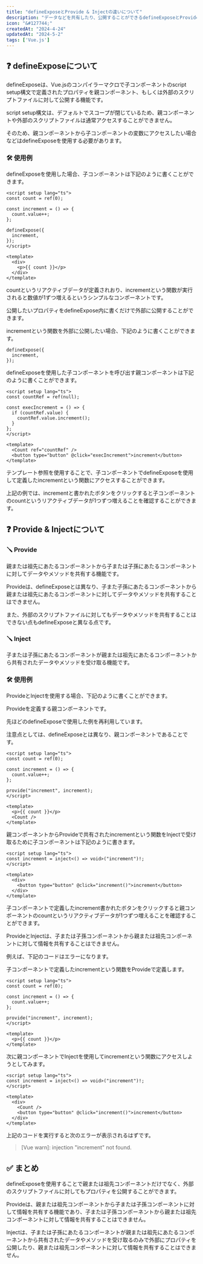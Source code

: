 ```yaml
---
title: "defineExposeとProvide & Injectの違いについて"
description: "データなどを共有したり、公開することができるdefineExposeとProvide & Injectの違いについてまとめる。"
icon: "&#127744;"
createdAt: "2024-4-24"
updatedAt: "2024-5-2"
tags: ['Vue.js']
---
```


## &#x2753; defineExposeについて

defineExposeは、Vue.jsのコンパイラーマクロで子コンポーネントのscript setup構文で定義されたプロパティを親コンポーネント、もしくは外部のスクリプトファイルに対して公開する機能です。  

script setup構文は、デフォルトでスコープが閉じているため、親コンポーネントや外部のスクリプトファイルは通常アクセスすることができません。  

そのため、親コンポーネントから子コンポーネントの変数にアクセスしたい場合などはdefineExposeを使用する必要があります。  

### &#128736; 使用例

defineExposeを使用した場合、子コンポーネントは下記のように書くことができます。  

```vue
<script setup lang="ts">
const count = ref(0);

const increment = () => {
  count.value++;
};

defineExpose({
  increment,
});
</script>

<template>
  <div>
    <p>{{ count }}</p>
  </div>
</template>
```

countというリアクティブデータが定義されおり、incrementという関数が実行されると数値が1ずつ増えるというシンプルなコンポーネントです。  

公開したいプロパティをdefineExpose内に書くだけで外部に公開することができます。

incrementという関数を外部に公開したい場合、下記のように書くことができます。  

```
defineExpose({
  increment,
});
```

defineExposeを使用した子コンポーネントを呼び出す親コンポーネントは下記のように書くことができます。    

```vue
<script setup lang="ts">
const countRef = ref(null);

const execIncrement = () => {
  if (countRef.value) {
    countRef.value.increment();
  }
};
</script>

<template>
  <Count ref="countRef" />
  <button type="button" @click="execIncrement">increment</button>
</template>
```

テンプレート参照を使用することで、子コンポーネントでdefineExposeを使用して定義したincrementという関数にアクセスすることができます。  

上記の例では、incrementと書かれたボタンをクリックすると子コンポーネントのcountというリアクティブデータが1つずつ増えることを確認することができます。

## &#x2753; Provide & Injectについて

### &#129691;	Provide

親または祖先にあたるコンポーネントから子または子孫にあたるコンポーネントに対してデータやメソッドを共有する機能です。  

Provideは、defineExposeとは異なり、子また子孫にあたるコンポーネントから親または祖先にあたるコンポーネントに対してデータやメソッドを共有することはできません。  

また、外部のスクリプトファイルに対してもデータやメソッドを共有することはできない点もdefineExposeと異なる点です。  

### &#129691;	Inject

子または子孫にあたるコンポーネントが親または祖先にあたるコンポーネントから共有されたデータやメソッドを受け取る機能です。  

### &#128736; 使用例

ProvideとInjectを使用する場合、下記のように書くことができます。  

Provideを定義する親コンポーネントです。  

先ほどのdefineExposeで使用した例を再利用しています。  

注意点としては、defineExposeとは異なり、親コンポーネントであることです。  

```vue
<script setup lang="ts">
const count = ref(0);

const increment = () => {
  count.value++;
};

provide("increment", increment);
</script>

<template>
  <p>{{ count }}</p>
  <Count />
</template>
```

親コンポーネントからProvideで共有されたincrementという関数をInjectで受け取るために子コンポーネントは下記のように書きます。  

```vue
<script setup lang="ts">
const increment = inject<() => void>("increment")!;
</script>

<template>
  <div>
    <button type="button" @click="increment()">increment</button>
  </div>
</template>
```

子コンポーネントで定義したincrement書かれたボタンをクリックすると親コンポーネントのcountというリアクティブデータが1つずつ増えることを確認することができます。  

ProvideとInjectは、子または子孫コンポーネントから親または祖先コンポーネントに対して情報を共有することはできません。  

例えば、下記のコードはエラーになります。  

子コンポーネントで定義したincrementという関数をProvideで定義します。  

```vue
<script setup lang="ts">
const count = ref(0);

const increment = () => {
  count.value++;
};

provide("increment", increment);
</script>

<template>
  <p>{{ count }}</p>
</template>
```

次に親コンポーネントでInjectを使用してincrementという関数にアクセスしようとしてみます。  

```vue
<script setup lang="ts">
const increment = inject<() => void>("increment")!;
</script>

<template>
  <div>
    <Count />
    <button type="button" @click="increment()">increment</button>
  </div>
</template>
```

上記のコードを実行すると次のエラーが表示されるはずです。  

> [Vue warn]: injection "increment" not found. 

## &#x2705; まとめ

defineExposeを使用することで親または祖先コンポーネントだけでなく、外部のスクリプトファイルに対してもプロパティを公開することができます。  

Provideは、親または祖先コンポーネントから子または子孫コンポーネントに対して情報を共有する機能であり、子または子孫コンポーネントから親または祖先コンポーネントに対して情報を共有することはできません。  

Injectは、子または子孫にあたるコンポーネントが親または祖先にあたるコンポーネントから共有されたデータやメソッドを受け取るのみで外部にプロパティを公開したり、親または祖先コンポーネントに対して情報を共有することはできません。  
